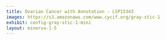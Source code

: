 ```yaml
---
title: Ovarian Cancer with Annotation - LSP15343
images: https://s3.amazonaws.com/www.cycif.org/gray-stic-1
exhibit: config-gray-stic-1-mini
layout: minerva-1-5
---
```

